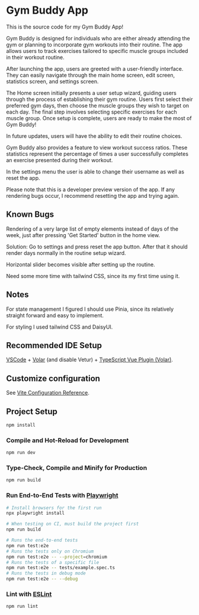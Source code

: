 # Gym Buddy App

This is the source code for my Gym Buddy App!

Gym Buddy is designed for individuals who are either already attending the gym or planning to incorporate gym workouts into their routine. The app allows users to track exercises tailored to specific muscle groups included in their workout routine.

After launching the app, users are greeted with a user-friendly interface. They can easily navigate through the main home screen, edit screen, statistics screen, and settings screen.

The Home screen initially presents a user setup wizard, guiding users through the process of establishing their gym routine. Users first select their preferred gym days, then choose the muscle groups they wish to target on each day. The final step involves selecting specific exercises for each muscle group. Once setup is complete, users are ready to make the most of Gym Buddy!

In future updates, users will have the ability to edit their routine choices.

Gym Buddy also provides a feature to view workout success ratios. These statistics represent the percentage of times a user successfully completes an exercise presented during their workout.

In the settings menu the user is able to change their username as well as reset the app.

Please note that this is a developer preview version of the app. If any rendering bugs occur, I recommend resetting the app and trying again.

## Known Bugs

Rendering of a very large list of empty elements instead of days of the week, just after pressing 'Get Started' button in the home view.

Solution: Go to settings and press reset the app button. After that it should render days normally in the routine setup wizard.


Horizontal slider becomes visible after setting up the routine.

Need some more time with tailwind CSS, since its my first time using it. 

## Notes

For state management I figured I should use Pinia, since its relatively straight forward and easy to implement. 

For styling I used tailwind CSS and DaisyUI.

## Recommended IDE Setup

[VSCode](https://code.visualstudio.com/) + [Volar](https://marketplace.visualstudio.com/items?itemName=Vue.volar) (and disable Vetur) + [TypeScript Vue Plugin (Volar)](https://marketplace.visualstudio.com/items?itemName=Vue.vscode-typescript-vue-plugin).

## Customize configuration

See [Vite Configuration Reference](https://vitejs.dev/config/).

## Project Setup

```sh
npm install
```

### Compile and Hot-Reload for Development

```sh
npm run dev
```

### Type-Check, Compile and Minify for Production

```sh
npm run build
```

### Run End-to-End Tests with [Playwright](https://playwright.dev)

```sh
# Install browsers for the first run
npx playwright install

# When testing on CI, must build the project first
npm run build

# Runs the end-to-end tests
npm run test:e2e
# Runs the tests only on Chromium
npm run test:e2e -- --project=chromium
# Runs the tests of a specific file
npm run test:e2e -- tests/example.spec.ts
# Runs the tests in debug mode
npm run test:e2e -- --debug
```

### Lint with [ESLint](https://eslint.org/)

```sh
npm run lint
```
